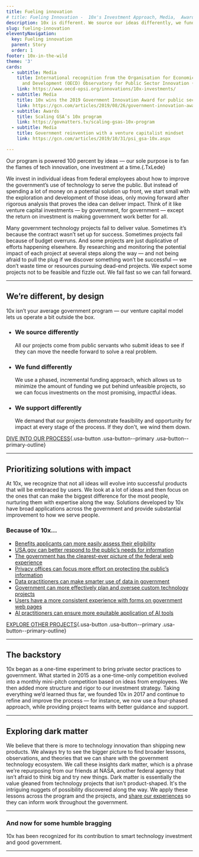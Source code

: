 ```yaml
---
title: Fueling innovation
# title: Fueling Innovation -  10x's Investment Approach, Media,  Awards | 10x.GSA.gov
description: 10x is different. We source our ideas differently, we fund differently, we support differently. Find out how we're creating civic tech solutions that     make a difference.
slug: fueling-innovation
eleventyNavigation:
  key: Fueling innovation
  parent: Story
  order: 1
footer: 10x-in-the-wild
theme: '3'
cards: 
  - subtitle: Media
    title: International recognition from the Organisation for Economic Cooperation
      and Development (OECD) Observatory for Public Sector Innovation (OPSI)
    link: https://www.oecd-opsi.org/innovations/10x-investments/
  - subtitle: Media
    title: 10x wins the 2019 Government Innovation Award for public sector innovation
    link: https://gcn.com/articles/2019/08/26/government-innovation-awards-2019.aspx
  - subtitle: Awards
    title: Scaling GSA’s 10x program
    link: https://govmatters.tv/scaling-gsas-10x-program
  - subtitle: Media
    title: Government reinvention with a venture capitalist mindset
    link: https://gcn.com/articles/2019/10/31/psi_gsa-10x.aspx

---
```

Our program is powered 100 percent by ideas — our sole purpose is to fan the flames of tech innovation, one investment at a time.{.TxLede}

We invest in individual ideas from federal employees about how to improve the government’s use of technology to serve the public. But instead of spending a lot of money on a potential solution up front, we start small with the exploration and development of those ideas, only moving forward after rigorous analysis that proves the idea can deliver impact. Think of it like venture capital investments — by government, for government — except the return on investment is making government work better for all. 

Many government technology projects fail to deliver value. Sometimes it’s because the contract wasn’t set up for success. Sometimes projects fail because of budget overruns. And some projects are just duplicative of efforts happening elsewhere. By researching and monitoring the potential impact of each project at several steps along the way — and not being afraid to pull the plug if we discover something won’t be successful — we don’t waste time or resources pursuing dead-end projects. We expect some projects not to be feasible and fizzle out. We fail fast so we can fall forward.

----

## We’re different, by design
10x isn’t your average government program — our venture capital model lets us operate a bit outside the box. 

- ### We source differently
    All our projects come from public servants who submit ideas to see if they
    can move the needle forward to solve a real problem.
- ### We fund differently
    We use a phased, incremental funding approach, which allows us to minimize
    the amount of funding we put behind unfeasible projects, so we can focus investments
    on the most promising, impactful ideas.
- ### We support differently
    We demand that our projects demonstrate feasibility and opportunity for
    impact at every stage of the process. If they don't, we wind them down.

[DIVE INTO OUR PROCESS](/process/){.usa-button .usa-button--primary .usa-button--primary-outline}

----

## Prioritizing solutions with impact

At 10x, we recognize that not all ideas will evolve into successful products that will be embraced by users. We look at a lot of ideas and then focus on the ones that can make the biggest difference for the most people, nurturing them with expertise along the way. Solutions developed by 10x have broad applications across the government and provide substantial improvement to how we serve people.
### Because of 10x...

- [Benefits applicants can more easily assess their eligibility](https://portfolios.18f.gov/projects/eligibility-apis/)
- [USA.gov can better respond to the public’s needs for information](https://github.com/18F/10x-MeL)
- [The government has the clearest-ever picture of the federal web experience](/projects/site-scanner/)
- [Privacy offices can focus more effort on protecting the public’s information](https://all-sorns.app.cloud.gov/)
- [Data practitioners can make smarter use of data in government](https://18f.gsa.gov/2019/03/05/the-us-data-federation/)
- [Government can more effectively plan and oversee custom technology projects](https://derisking-guide.18f.gov/)
- [Users have a more consistent experience with forms on government web pages](https://designsystem.digital.gov/components/form-controls/)
- [AI practitioners can ensure more equitable application of AI tools](https://github.com/MLBiasgov/MLBias/blob/main/README.md)

[EXPLORE OTHER PROJECTS](/projects/){.usa-button .usa-button--primary .usa-button--primary-outline}

----

## The backstory

10x began as a one-time experiment to bring private sector practices to government. What started in 2015 as a one-time-only competition evolved into a monthly mini-pitch competition based on ideas from employees. We then added more structure and rigor to our investment strategy. Taking everything we’d learned thus far, we founded 10x in 2017 and continue to refine and improve the process — for instance, we now use a four-phased approach, while providing project teams with better guidance and support.

----

## Exploring dark matter

We believe that there is more to technology innovation than shipping new products. We always try to see the bigger picture to find broader lessons, observations, and theories that we can share with the government technology ecosystem. We call these insights dark matter, which is a phrase we're repurposing from our friends at NASA, another federal agency that isn’t afraid to think big and try new things. Dark matter is essentially the value gleaned from technology projects that isn't product-shaped. It's the intriguing nuggets of possibility discovered along the way. We apply these lessons across the program and the projects, and [share our experiences](https://10x.gsa.gov/reports/fy21-impact-report/#the-dark-matter) so they can inform work throughout the government.

----
### And now for some humble bragging
10x has been recognized for its contribution to smart technology investment and good government.


----